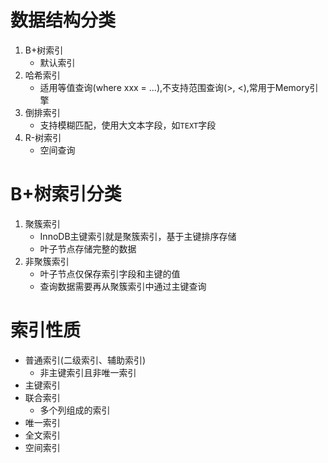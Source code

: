 # 数据结构分类
1. B+树索引
   - 默认索引
2. 哈希索引
   - 适用等值查询(where xxx = ...),不支持范围查询(>, <),常用于Memory引擎
3. 倒排索引
   - 支持模糊匹配，使用大文本字段，如`TEXT`字段
4. R-树索引
   - 空间查询

# B+树索引分类
1. 聚簇索引
   - InnoDB主键索引就是聚簇索引，基于主键排序存储
   - 叶子节点存储完整的数据
2. 非聚簇索引
   - 叶子节点仅保存索引字段和主键的值
   - 查询数据需要再从聚簇索引中通过主键查询

# 索引性质
- 普通索引(二级索引、辅助索引)
    - 非主键索引且非唯一索引
- 主键索引
- 联合索引
    - 多个列组成的索引
- 唯一索引
- 全文索引
- 空间索引


